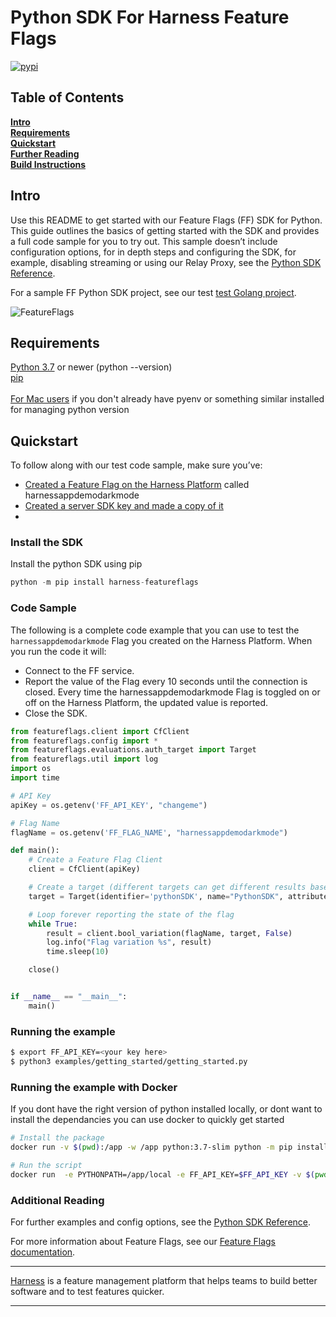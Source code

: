 Python SDK For Harness Feature Flags
========================

[![pypi](https://img.shields.io/pypi/v/harness-featureflags.svg)](https://pypi.python.org/pypi/harness-featureflags)

## Table of Contents
**[Intro](#Intro)**<br>
**[Requirements](#Requirements)**<br>
**[Quickstart](#Quickstart)**<br>
**[Further Reading](docs/further_reading.md)**<br>
**[Build Instructions](docs/build.md)**<br>


## Intro

Use this README to get started with our Feature Flags (FF) SDK for Python. This guide outlines the basics of getting started with the SDK and provides a full code sample for you to try out. 
This sample doesn’t include configuration options, for in depth steps and configuring the SDK, for example, disabling streaming or using our Relay Proxy, see the  [Python SDK Reference](https://ngdocs.harness.io/article/hwoxb6x2oe-python-sdk-reference).

For a sample FF Python SDK project, see our test [test Golang project](examples/getting_started/getting_started.py).

![FeatureFlags](https://github.com/harness/ff-python-server-sdk/raw/main/docs/images/ff-gui.png)

## Requirements

[Python 3.7](https://www.python.org/downloads/) or newer (python --version)<br>
[pip](https://packaging.python.org/en/latest/tutorials/installing-packages/#id12)<br>
<br>
[For Mac users](https://opensource.com/article/19/5/python-3-default-mac) if you don't already have pyenv or something similar installed for managing python version<br>


## Quickstart
To follow along with our test code sample, make sure you’ve:

- [Created a Feature Flag on the Harness Platform](https://ngdocs.harness.io/article/1j7pdkqh7j-create-a-feature-flag) called harnessappdemodarkmode
- [Created a server SDK key and made a copy of it](https://ngdocs.harness.io/article/1j7pdkqh7j-create-a-feature-flag#step_3_create_an_sdk_key)
- 
### Install the SDK
Install the python SDK using pip
```python
python -m pip install harness-featureflags
```

### Code Sample
The following is a complete code example that you can use to test the `harnessappdemodarkmode` Flag you created on the Harness Platform. When you run the code it will:
- Connect to the FF service.
- Report the value of the Flag every 10 seconds until the connection is closed. Every time the harnessappdemodarkmode Flag is toggled on or off on the Harness Platform, the updated value is reported. 
- Close the SDK.

```python
from featureflags.client import CfClient
from featureflags.config import *
from featureflags.evaluations.auth_target import Target
from featureflags.util import log
import os
import time

# API Key
apiKey = os.getenv('FF_API_KEY', "changeme")

# Flag Name
flagName = os.getenv('FF_FLAG_NAME', "harnessappdemodarkmode")

def main():    
    # Create a Feature Flag Client
    client = CfClient(apiKey)

    # Create a target (different targets can get different results based on rules.  This include a custom attribute 'location')
    target = Target(identifier='pythonSDK', name="PythonSDK", attributes={"location": "emea"})

    # Loop forever reporting the state of the flag
    while True:
        result = client.bool_variation(flagName, target, False)
        log.info("Flag variation %s", result)
        time.sleep(10)

    close()


if __name__ == "__main__":
    main()
```

### Running the example

```bash
$ export FF_API_KEY=<your key here>
$ python3 examples/getting_started/getting_started.py
```

### Running the example with Docker
If you dont have the right version of python installed locally, or dont want to install the dependancies you can
use docker to quickly get started

```bash
# Install the package
docker run -v $(pwd):/app -w /app python:3.7-slim python -m pip install -t ./local  harness-featureflags

# Run the script
docker run  -e PYTHONPATH=/app/local -e FF_API_KEY=$FF_API_KEY -v $(pwd):/app -w /app python:3.7-slim python examples/getting_started/getting_started.py
```

### Additional Reading

For further examples and config options, see the [Python SDK Reference](https://ngdocs.harness.io/article/hwoxb6x2oe-python-sdk-reference).

For more information about Feature Flags, see our [Feature Flags documentation](https://ngdocs.harness.io/article/0a2u2ppp8s-getting-started-with-feature-flags).

-------------------------
[Harness](https://www.harness.io/) is a feature management platform that helps teams to build better software and to
test features quicker.

-------------------------

